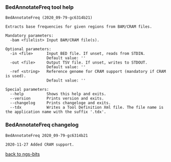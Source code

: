### BedAnnotateFreq tool help
	BedAnnotateFreq (2020_09-79-gc6314b21)
	
	Extracts base frequencies for given regions from BAM/CRAM files.
	
	Mandatory parameters:
	  -bam <filelist> Input BAM/CRAM file(s).
	
	Optional parameters:
	  -in <file>      Input BED file. If unset, reads from STDIN.
	                  Default value: ''
	  -out <file>     Output TSV file. If unset, writes to STDOUT.
	                  Default value: ''
	  -ref <string>   Reference genome for CRAM support (mandatory if CRAM is used).
	                  Default value: ''
	
	Special parameters:
	  --help          Shows this help and exits.
	  --version       Prints version and exits.
	  --changelog     Prints changeloge and exits.
	  --tdx           Writes a Tool Definition Xml file. The file name is the application name with the suffix '.tdx'.
	
### BedAnnotateFreq changelog
	BedAnnotateFreq 2020_09-79-gc6314b21
	
	2020-11-27 Added CRAM support.
[back to ngs-bits](https://github.com/imgag/ngs-bits)